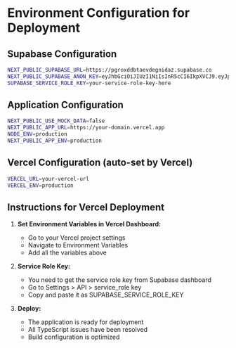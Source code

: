 # Environment Configuration for Deployment

## Supabase Configuration
```bash
NEXT_PUBLIC_SUPABASE_URL=https://pgroxddbtaevdegnidaz.supabase.co
NEXT_PUBLIC_SUPABASE_ANON_KEY=eyJhbGciOiJIUzI1NiIsInR5cCI6IkpXVCJ9.eyJpc3MiOiJzdXBhYmFzZSIsInJlZiI6InBncm94ZGRidGFldmRlZ25pZGF6Iiwicm9sZSI6ImFub24iLCJpYXQiOjE3NTk5NTgzNzMsImV4cCI6MjA3NTUzNDM3M30.ZeNq9j3n6JZ1dVgnfZ8rjxsIu9kC7tk07DKspEoqEnU
SUPABASE_SERVICE_ROLE_KEY=your-service-role-key-here
```

## Application Configuration
```bash
NEXT_PUBLIC_USE_MOCK_DATA=false
NEXT_PUBLIC_APP_URL=https://your-domain.vercel.app
NODE_ENV=production
NEXT_PUBLIC_APP_ENV=production
```

## Vercel Configuration (auto-set by Vercel)
```bash
VERCEL_URL=your-vercel-url
VERCEL_ENV=production
```

## Instructions for Vercel Deployment

1. **Set Environment Variables in Vercel Dashboard:**
   - Go to your Vercel project settings
   - Navigate to Environment Variables
   - Add all the variables above

2. **Service Role Key:**
   - You need to get the service role key from Supabase dashboard
   - Go to Settings > API > service_role key
   - Copy and paste it as SUPABASE_SERVICE_ROLE_KEY

3. **Deploy:**
   - The application is ready for deployment
   - All TypeScript issues have been resolved
   - Build configuration is optimized
